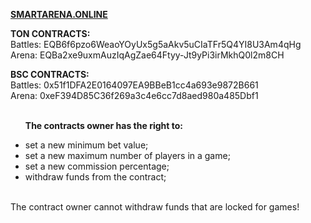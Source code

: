 <b><a href="https://smartarena.online" target="_blank">SMARTARENA.ONLINE</a></b>

<b>TON CONTRACTS:</b><br>
Battles: EQB6f6pzo6WeaoYOyUx5g5aAkv5uCIaTFr5Q4YI8U3Am4qHg
<br>
Arena: EQBa2xe9uxmAuzIqAgZae64Ftyy-Jt9yPi3irMkhQ0l2m8CH

<b>BSC CONTRACTS:</b><br>
Battles: 0x51f1DFA2E0164097EA9BBeB1cc4a693e9872B661
<br>
Arena: 0xeF394D85C36f269a3c4e6cc7d8aed980a485Dbf1
<br><br><ul>
<b>The contracts owner has the right to:</b>
<li> set a new minimum bet value;
<li> set a new maximum number of players in a game;
<li> set a new commission percentage;
<li> withdraw funds from the contract;</ul><br>
The contract owner cannot withdraw funds that are locked for games!
